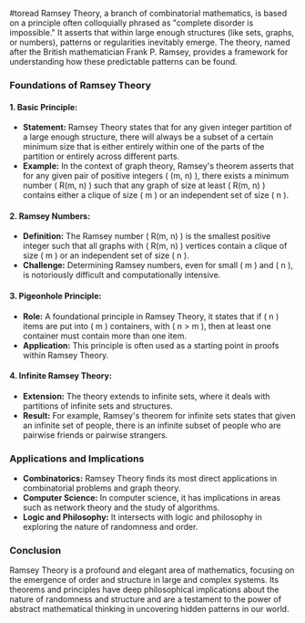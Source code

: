 #toread 
Ramsey Theory, a branch of combinatorial mathematics, is based on a principle often colloquially phrased as "complete disorder is impossible." It asserts that within large enough structures (like sets, graphs, or numbers), patterns or regularities inevitably emerge. The theory, named after the British mathematician Frank P. Ramsey, provides a framework for understanding how these predictable patterns can be found. 

### Foundations of Ramsey Theory

#### 1. Basic Principle:

- **Statement:** Ramsey Theory states that for any given integer partition of a large enough structure, there will always be a subset of a certain minimum size that is either entirely within one of the parts of the partition or entirely across different parts.
- **Example:** In the context of graph theory, Ramsey's theorem asserts that for any given pair of positive integers \( (m, n) \), there exists a minimum number \( R(m, n) \) such that any graph of size at least \( R(m, n) \) contains either a clique of size \( m \) or an independent set of size \( n \).

#### 2. Ramsey Numbers:

- **Definition:** The Ramsey number \( R(m, n) \) is the smallest positive integer such that all graphs with \( R(m, n) \) vertices contain a clique of size \( m \) or an independent set of size \( n \).
- **Challenge:** Determining Ramsey numbers, even for small \( m \) and \( n \), is notoriously difficult and computationally intensive.

#### 3. Pigeonhole Principle:

- **Role:** A foundational principle in Ramsey Theory, it states that if \( n \) items are put into \( m \) containers, with \( n > m \), then at least one container must contain more than one item.
- **Application:** This principle is often used as a starting point in proofs within Ramsey Theory.

#### 4. Infinite Ramsey Theory:

- **Extension:** The theory extends to infinite sets, where it deals with partitions of infinite sets and structures.
- **Result:** For example, Ramsey's theorem for infinite sets states that given an infinite set of people, there is an infinite subset of people who are pairwise friends or pairwise strangers.

### Applications and Implications

- **Combinatorics:** Ramsey Theory finds its most direct applications in combinatorial problems and graph theory.
- **Computer Science:** In computer science, it has implications in areas such as network theory and the study of algorithms.
- **Logic and Philosophy:** It intersects with logic and philosophy in exploring the nature of randomness and order.

### Conclusion

Ramsey Theory is a profound and elegant area of mathematics, focusing on the emergence of order and structure in large and complex systems. Its theorems and principles have deep philosophical implications about the nature of randomness and structure and are a testament to the power of abstract mathematical thinking in uncovering hidden patterns in our world.